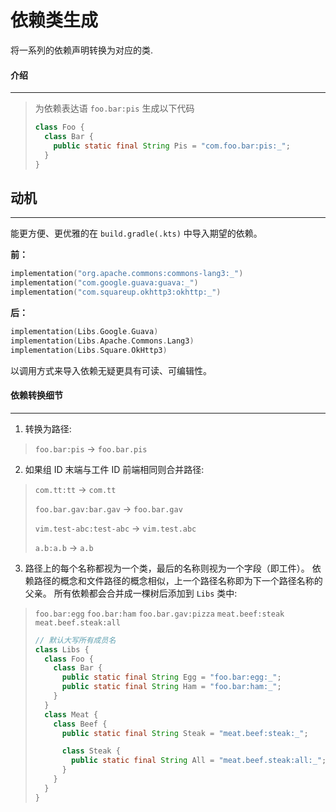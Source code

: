 # 依赖类生成

将一系列的依赖声明转换为对应的类.


#### 介绍

-------

> 为依赖表达语 `foo.bar:pis` 生成以下代码
>
> ```java
> class Foo {
>   class Bar {
>     public static final String Pis = "com.foo.bar:pis:_";
>   }  
> }
> ```

## 动机

-------

能更方便、更优雅的在 `build.gradle(.kts)` 中导入期望的依赖。

**前：**

```kotlin
implementation("org.apache.commons:commons-lang3:_")
implementation("com.google.guava:guava:_")
implementation("com.squareup.okhttp3:okhttp:_")
```

**后：**

```kotlin
implementation(Libs.Google.Guava)
implementation(Libs.Apache.Commons.Lang3)
implementation(Libs.Square.OkHttp3)
```

以调用方式来导入依赖无疑更具有可读、可编辑性。

#### 依赖转换细节

-------

1. 转换为路径:

> `foo.bar:pis` -> `foo.bar.pis`

2. 如果组 ID 末端与工件 ID 前端相同则合并路径:

> `com.tt:tt` -> `com.tt`
>
> `foo.bar.gav:bar.gav` -> `foo.bar.gav`
>
> `vim.test-abc:test-abc` -> `vim.test.abc`
>
> `a.b:a.b` -> `a.b`

3. 路径上的每个名称都视为一个类，最后的名称则视为一个字段（即工件）。
   依赖路径的概念和文件路径的概念相似，上一个路径名称即为下一个路径名称的父亲。
   所有依赖都会合并成一棵树后添加到 `Libs` 类中:

> `foo.bar:egg` `foo.bar:ham` `foo.bar.gav:pizza`
> `meat.beef:steak` `meat.beef.steak:all`
>
> ```java
> // 默认大写所有成员名
> class Libs { 
>   class Foo { 
>     class Bar { 
>       public static final String Egg = "foo.bar:egg:_";
>       public static final String Ham = "foo.bar:ham:_";
>     }
>   }
>   class Meat { 
>     class Beef { 
>       public static final String Steak = "meat.beef:steak:_";
>
>       class Steak { 
>         public static final String All = "meat.beef.steak:all:_";
>       }
>     }
>   }
> }
> ```
